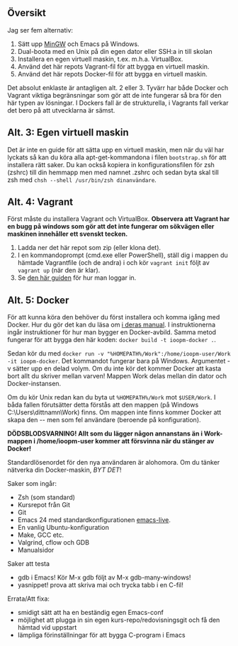 ## Översikt ##
Jag ser fem alternativ:

1. Sätt upp [MinGW](http://www.mingw.org/wiki/howto_install_the_mingw_gcc_compiler_suite) och Emacs på Windows.
2. Dual-boota med en Unix på din egen dator eller SSH:a in till skolan
3. Installera en egen virtuell maskin, t.ex. m.h.a. VirtualBox.
4. Använd det här repots Vagrant-fil för att bygga en virtuell maskin.
5. Använd det här repots Docker-fil för att bygga en virtuell maskin.

Det absolut enklaste är antagligen alt. 2 eller 3. Tyvärr har både Docker och Vagrant viktiga begränsningar som gör att de inte fungerar så bra för den här typen av lösningar. I Dockers fall är de strukturella, i Vagrants fall verkar det bero på att utvecklarna är sämst.

## Alt. 3: Egen virtuell maskin ##
Det är inte en guide för att sätta upp en virtuell maskin, men när du väl har lyckats så kan du köra alla apt-get-kommandona i filen `bootstrap.sh` för att installera rätt saker. Du kan också kopiera in konfigurationsfilen för zsh (zshrc) till din hemmapp men med namnet .zshrc och sedan byta skal till zsh med `chsh --shell /usr/bin/zsh dinanvändare`.

## Alt. 4: Vagrant ##
Först måste du installera Vagrant och VirtualBox. **Observera att Vagrant har en bugg på windows som gör att det inte fungerar om sökvägen eller maskinen innehåller ett svenskt tecken.**

1. Ladda ner det här repot som zip (eller klona det).
2. I en kommandoprompt (cmd.exe eller PowerShell), ställ dig i mappen du hämtade Vagrantfile (och de andra) i och kör `vagrant init` följt av `vagrant up` (när den är klar).
3. Se [den här guiden](http://www.sitepoint.com/getting-started-vagrant-windows/) för hur man loggar in.

## Alt. 5: Docker ##
För att kunna köra den behöver du först installera och komma igång med Docker. Hur du gör det kan du läsa om [i deras manual](https://docs.docker.com/windows/started/). I instruktionerna ingår instruktioner för hur man bygger en Docker-avbild. Samma metod fungerar för att bygga den här koden:  `docker build -t ioopm-docker .`.

Sedan kör du med `docker run -v "%HOMEPATH%/Work":/home/ioopm-user/Work -it ioopm-docker`. Det kommandot fungerar bara på Windows. Argumentet -v sätter upp en delad volym. Om du inte kör det kommer Docker att kasta bort allt du skriver mellan varven! Mappen Work delas mellan din dator och Docker-instansen.

Om du kör Unix redan kan du byta ut `%HOMEPATH%/Work` mot `$USER/Work`. I båda fallen förutsätter detta förstås att den mappen (på Windows C:\Users\dittnamn\Work) finns. Om mappen inte finns kommer Docker att skapa den -- men som fel användare (beroende på konfiguration).

**DÖDSBLODSVARNING! Allt som du lägger någon annanstans än i Work-mappen i /home/ioopm-user kommer att försvinna när du stänger av Docker!**

Standardlösenordet för den nya användaren är alohomora. Om du tänker nätverka din Docker-maskin, *BYT DET*!

Saker som ingår:
- Zsh (som standard)
- Kursrepot från Git
- Git
- Emacs 24 med standardkonfigurationen [emacs-live](https://github.com/overtone/emacs-live).
- En vanlig Ubuntu-konfiguration
- Make, GCC etc.
- Valgrind, cflow och GDB
- Manualsidor

Saker att testa
- gdb i Emacs! Kör M-x gdb följt av M-x gdb-many-windows!
- yasnippet! prova att skriva mai och trycka tabb i en C-fil!

Errata/Att fixa:
- smidigt sätt att ha en beständig egen Emacs-conf
- möjlighet att plugga in sin egen kurs-repo/redovisningsgit och få den hämtad vid uppstart
- lämpliga förinställningar för att bygga C-program i Emacs
